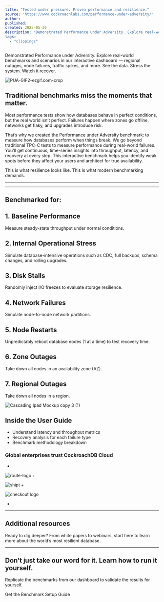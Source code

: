 ```yaml
---
title: "Tested under pressure. Proven performance and resilience."
source: "https://www.cockroachlabs.com/performance-under-adversity/"
author:
published:
created: 2025-05-30
description: "Demonstrated Performance Under Adversity. Explore real-world benchmarks and scenarios in our interactive dashboard—region outages, node failures, traffic spikes, and more. See the data. Stress the system. Watch it recover."
tags:
  - "clippings"
---
```

Demonstrated Performance under Adversity. Explore real-world benchmarks and scenarios in our interactive dashboard — regional outages, node failures, traffic spikes, and more. See the data. Stress the system. Watch it recover.

![PUA-GIF2-ezgif.com-crop](https://www.cockroachlabs.com/_next/image/?url=https%3A%2F%2Fimages.ctfassets.net%2F00voh0j35590%2F7v5U7gPrjcoPBATxzX0WW6%2F47529e18fdda73aca42f2e4f684724cc%2FPUA-GIF2-ezgif.com-crop.gif&w=1920&q=75)

## Traditional benchmarks miss the moments that matter.

Most performance tests show how databases behave in perfect conditions, but the real world isn’t perfect. Failures happen where zones go offline, networks get flaky, and upgrades introduce risk.

That’s why we created the Performance under Adversity benchmark: to measure how databases perform when things break. We go beyond traditional TPC-C tests to measure performance during real-world failures. You’ll get continuous, time-series insights into throughput, latency, and recovery at every step. This interactive benchmark helps you identify weak spots before they affect your users and architect for true availability.

This is what resilience looks like. This is what modern benchmarking demands.

  

---

---

## Benchmarked for:

## 1\. Baseline Performance

Measure steady-state throughput under normal conditions.

## 2\. Internal Operational Stress

Simulate database-intensive operations such as CDC, full backups, schema changes, and rolling upgrades.

## 3\. Disk Stalls

Randomly inject I/O freezes to evaluate storage resilience.

## 4\. Network Failures

Simulate node-to-node network partitions.

## 5\. Node Restarts

Unpredictably reboot database nodes (1 at a time) to test recovery time.

## 6\. Zone Outages

Take down all nodes in an availability zone (AZ).

## 7\. Regional Outages

Take down all nodes in a region.

![Cascading Ipad Mockup copy 3 (1)](https://www.cockroachlabs.com/_next/image/?url=https%3A%2F%2Fimages.ctfassets.net%2F00voh0j35590%2F2jLT5f4i2PmLejYfmi2UTE%2Fd070cafa799ef5f3130ae433b57364f2%2FCascading_Ipad_Mockup_copy_3__1_.png&w=828&q=75)

## Inside the User Guide

- Understand latency and throughput metrics
- Recovery analysis for each failure type
- Benchmark methodology breakdown

### Global enterprises trust CockroachDB Cloud

+

![route-logo](https://www.cockroachlabs.com/_next/image/?url=https%3A%2F%2Fimages.ctfassets.net%2F00voh0j35590%2F7FnijIwAMtJtLT69SqFpgr%2Fd67e21d791eec133cd6eaf6c264c2bfc%2Froute-logo.png&w=828&q=75) +

![shipt](https://www.cockroachlabs.com/_next/image/?url=https%3A%2F%2Fimages.ctfassets.net%2F00voh0j35590%2F6f7Ea44KLPeJXTFMGAnq3g%2F86360fe2b00560dc98ce7f021ee8fa1e%2Fshipt.png&w=640&q=75) +

![checkout logo](https://www.cockroachlabs.com/_next/image/?url=https%3A%2F%2Fimages.ctfassets.net%2F00voh0j35590%2F7fclOaRZLwsIJOWfUmvYSX%2F83dbffd14fc80d305935d3e94835063d%2Fcheckout_logo.png&w=3840&q=75)

+

---

## Additional resources

Ready to dig deeper? From white papers to webinars, start here to learn more about the world’s most resilient database.

---

## Don’t just take our word for it. Learn how to run it yourself.

Replicate the benchmarks from our dashboard to validate the results for yourself.

Get the Benchmark Setup Guide